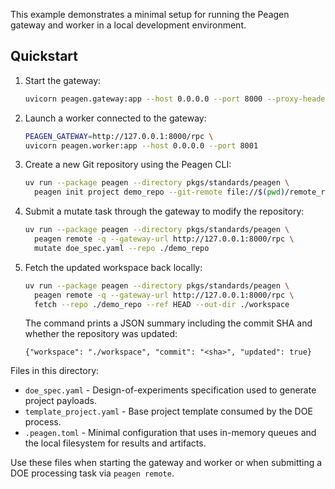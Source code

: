 This example demonstrates a minimal setup for running the Peagen gateway and worker in a local development environment.

## Quickstart

1. Start the gateway:

   ```bash
   uvicorn peagen.gateway:app --host 0.0.0.0 --port 8000 --proxy-headers --forwarded-allow-ips="*"
   ```

2. Launch a worker connected to the gateway:

   ```bash
   PEAGEN_GATEWAY=http://127.0.0.1:8000/rpc \
   uvicorn peagen.worker:app --host 0.0.0.0 --port 8001
   ```

3. Create a new Git repository using the Peagen CLI:

   ```bash
   uv run --package peagen --directory pkgs/standards/peagen \
     peagen init project demo_repo --git-remote file://$(pwd)/remote_repo.git
   ```

4. Submit a mutate task through the gateway to modify the repository:

   ```bash
   uv run --package peagen --directory pkgs/standards/peagen \
     peagen remote -q --gateway-url http://127.0.0.1:8000/rpc \
     mutate doe_spec.yaml --repo ./demo_repo
   ```

5. Fetch the updated workspace back locally:

   ```bash
   uv run --package peagen --directory pkgs/standards/peagen \
     peagen remote -q --gateway-url http://127.0.0.1:8000/rpc \
     fetch --repo ./demo_repo --ref HEAD --out-dir ./workspace
   ```

   The command prints a JSON summary including the commit SHA and whether the
   repository was updated:

   ```text
   {"workspace": "./workspace", "commit": "<sha>", "updated": true}
   ```

Files in this directory:

* `doe_spec.yaml` - Design-of-experiments specification used to generate project payloads.
* `template_project.yaml` - Base project template consumed by the DOE process.
* `.peagen.toml` - Minimal configuration that uses in-memory queues and the local filesystem for results and artifacts.

Use these files when starting the gateway and worker or when submitting a DOE processing task via `peagen remote`.
